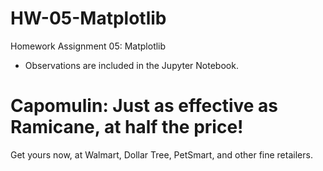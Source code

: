 # HW-05-Matplotlib
Homework Assignment 05:  Matplotlib
* Observations are included in the Jupyter Notebook.

# Capomulin:  Just as effective as Ramicane, at half the price!
Get yours now, at Walmart, Dollar Tree, PetSmart, and other fine retailers.
